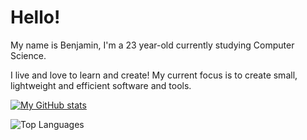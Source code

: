 # Hello!

My name is Benjamin, I'm a 23 year-old currently studying Computer Science.

I live and love to learn and create! My current focus is to create small, lightweight and efficient software and tools.

<!--[![My top languages](https://github-readme-stats.vercel.app/api/top-langs/?username=benstigsen&layout=compact)](https://github.com/anuraghazra/github-readme-stats)-->
[![My GitHub stats](https://github-readme-stats.vercel.app/api?username=benstigsen)](https://github.com/anuraghazra/github-readme-stats)

![Top Languages](https://github-readme-stats.vercel.app/api/top-langs/?username=benstigsen&hide_progress=true&langs_count=8)

